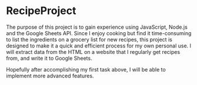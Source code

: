 # RecipeProject
The purpose of this project is to gain experience using JavaScript, Node.js and the Google Sheets API. Since I enjoy cooking but find it time-consuming to list the ingredients on a grocery list for new recipes, this project is designed to make it a quick and efficient process for my own personal use. I will extract data from the HTML on a website that I regularly get recipes from, and write it to Google Sheets.

Hopefully after accomplishing my first task above, I will be able to implement more advanced features.
